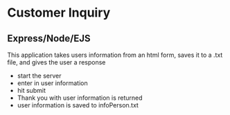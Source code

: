 # Customer Inquiry
## Express/Node/EJS

This application takes users information from an html form, saves it to a .txt file, and gives the user a response

* start the server
* enter in user information
* hit submit
* Thank you with user information is returned
* user information is saved to infoPerson.txt
